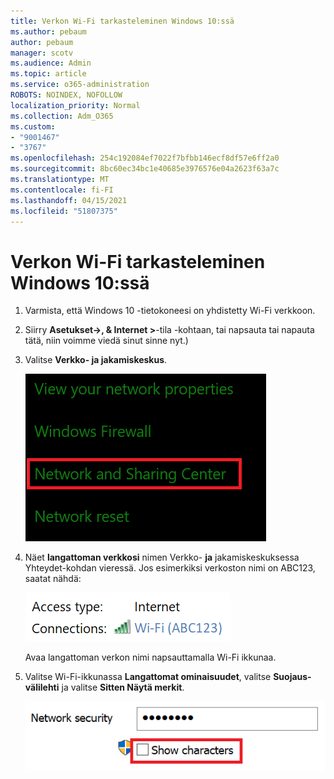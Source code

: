 ```yaml
---
title: Verkon Wi-Fi tarkasteleminen Windows 10:ssä
ms.author: pebaum
author: pebaum
manager: scotv
ms.audience: Admin
ms.topic: article
ms.service: o365-administration
ROBOTS: NOINDEX, NOFOLLOW
localization_priority: Normal
ms.collection: Adm_O365
ms.custom:
- "9001467"
- "3767"
ms.openlocfilehash: 254c192084ef7022f7bfbb146ecf8df57e6ff2a0
ms.sourcegitcommit: 8bc60ec34bc1e40685e3976576e04a2623f63a7c
ms.translationtype: MT
ms.contentlocale: fi-FI
ms.lasthandoff: 04/15/2021
ms.locfileid: "51807375"
---
```

# <a name="view-wi-fi-network-password-in-windows-10"></a>Verkon Wi-Fi tarkasteleminen Windows 10:ssä

1. Varmista, että Windows 10 -tietokoneesi on yhdistetty Wi-Fi verkkoon.

2. Siirry **Asetukset->, & Internet >**-tila -kohtaan, tai [](ms-settings:network?activationSource=GetHelp) napsauta tai napauta tätä, niin voimme viedä sinut sinne nyt.)

3. Valitse **Verkko- ja jakamiskeskus**.

    ![Verkko- ja jakamiskeskus.](media/network-sharing-center.png)

4. Näet **langattoman verkkosi** nimen Verkko- **ja** jakamiskeskuksessa Yhteydet-kohdan vieressä. Jos esimerkiksi verkoston nimi on ABC123, saatat nähdä:

    ![Verkkoyhteydet.](media/network-connections.png)

    Avaa langattoman verkon nimi napsauttamalla Wi-Fi ikkunaa. 

5. Valitse Wi-Fi-ikkunassa **Langattomat ominaisuudet**, valitse **Suojaus-välilehti** ja valitse **Sitten Näytä merkit**.

    ![Näytä Wi-Fi salasanamerkit.](media/show-password-characters.png)

